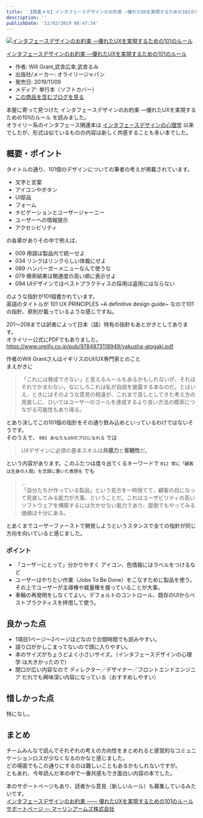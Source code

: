 ```yaml
---
title: '【読書メモ】インタフェースデザインのお約束 ―優れたUXを実現するための101のルール'
description: ''
publishDate: '12/02/2019 08:47:34'
---
```


<p><div class="hatena-asin-detail"><a href="http://www.amazon.co.jp/exec/obidos/ASIN/4873118948/hatena-blog-22/"><img src="https://images-fe.ssl-images-amazon.com/images/I/41T8kBOmYaL._SL160_.jpg" class="hatena-asin-detail-image" alt="インタフェースデザインのお約束 ―優れたUXを実現するための101のルール" title="インタフェースデザインのお約束 ―優れたUXを実現するための101のルール"></a><div class="hatena-asin-detail-info"><p class="hatena-asin-detail-title"><a href="http://www.amazon.co.jp/exec/obidos/ASIN/4873118948/hatena-blog-22/">インタフェースデザインのお約束 ―優れたUXを実現するための101のルール</a></p><ul><li><span class="hatena-asin-detail-label">作者:</span> Will Grant,武舎広幸,武舎るみ</li><li><span class="hatena-asin-detail-label">出版社/メーカー:</span> オライリージャパン</li><li><span class="hatena-asin-detail-label">発売日:</span> 2019/11/09</li><li><span class="hatena-asin-detail-label">メディア:</span> 単行本（ソフトカバー）</li><li><a href="http://d.hatena.ne.jp/asin/4873118948/hatena-blog-22" target="_blank">この商品を含むブログを見る</a></li></ul></div><div class="hatena-asin-detail-foot"></div></div></p>

<p>本屋に寄って見つけた インタフェースデザインのお約束 ―優れたUXを実現するための101のルール を読みました。<br/>
オライリー系のインタフェース関連本は <a href="https://jtk.hatenablog.com/entry/2019/08/05/102608">インタフェースデザインの心理学</a> 以来でしたが、形式は似ているものの内容は新しく共感することも多い本でした。</p>

<h2>概要・ポイント</h2>

<p>タイトルの通り、101個のデザインについての筆者の考えが掲載されています。</p>

<ul>
<li>文字と言葉</li>
<li>アイコンやボタン</li>
<li>UI部品</li>
<li>フォーム</li>
<li>ナビゲーションとユーザージャーニー</li>
<li>ユーザーへの情報提示</li>
<li>アクセシビリティ</li>
</ul>

<p>の各章がありその中で例えば、</p>

<ul>
<li>009 用語は製品内で統一せよ</li>
<li>034 リンクはリンクらしい体裁にせよ</li>
<li>069 ハンバーガーメニューなんて使うな</li>
<li>079 検索結果は関連度の高い順に表示せよ</li>
<li>094 UIデザインではベストプラクティスの採用は盗用にはならない</li>
</ul>

<p>のような指針が101個書かれています。<br/>
英語のタイトルが 101 UX PRINCIPLES ~A definitive design guide~ なので101の指針、原則が載っているような感じですね。</p>

<p>201〜208までは訳者によって日本（語）特有の指針もあとがきとしてあります。<br/>
オライリー公式にPDFでもありました。<br/>
<a href="https://www.oreilly.co.jp/pub/9784873118949/yakusha-atogaki.pdf">https://www.oreilly.co.jp/pub/9784873118949/yakusha-atogaki.pdf</a></p>

<p>作者のWill GrantさんはイギリスのUI/UX専門家とのこと<br/>
まえがきに</p>

<blockquote><p>「これには賛成できない」と思えるルールもあるかもしれないが、それはそれでかまわない。なにしろこれは私が自説を披露する本なのだ。とはいえ、ときにはそのような意見の相違が、これまで良しとしてきた考え方の見直しに、ひいてはユーザーのゴールを達成するより良い方法の模索につながる可能性もあり得る。</p></blockquote>

<p>とあり決してこの101個の指針をその通り飲み込めといっているわけではないそうです。<br/>
そのうえで、 <code>001 あなたもUXのプロになれる</code> では</p>

<blockquote><p>UXデザインに必須の基本スキルは<strong>共感力</strong>と<strong>客観性</strong>だ。</p></blockquote>

<p>という内容があります。このふたつは度々出てくるキーワードで <code>012 常に「顧客は生身の人間」を念頭に置いた表現を</code> でも</p>

<blockquote><p>...<br/>
「自分たちが作っている製品」という見方を一時捨てて、顧客の目になって見直してみる能力が大事、ということだ。これはユーザビリティの高いソフトウェアを構築するには欠かせない能力であり、面倒でもやってみる価値は十分にある。</p></blockquote>

<p>とあくまでユーザーファーストで開発しようというスタンスで全ての指針が同じ方向を向いていると感じました。</p>

<h3>ポイント</h3>

<ul>
<li>「ユーザーにとって」分かりやすく アイコン、色情報にはラベルをつけるなど</li>
<li>ユーザーはやりたい作業（Jobs To Be Done）をこなすために製品を使う。その上でユーザーが主導権や裁量権を握っていることが大事。</li>
<li>車輪の再発明をしなくてよい。デフォルトのコントロール、既存のUIからベストプラクティスを拝借して使う。</li>
</ul>

<h2>良かった点</h2>

<ul>
<li>1項目1ページ〜2ページほどなので合間時間でも読みやすい。</li>
<li>語り口がかしこまってないので頭に入りやすい。</li>
<li>本のサイズがちょうどよく小さいサイズ。（インタフェースデザインの心理学 は大きかったので）</li>
<li>間口が広い内容なので ディレクター／デザイナー／フロントエンドエンジニア だれでも興味深い内容になっている（おすすめしやすい）</li>
</ul>

<h2>惜しかった点</h2>

<p>特になし。</p>

<h2>まとめ</h2>

<p>チームみんなで読んでそれぞれの考えの方向性をまとめれると感覚的なコミュニケーションロスが少なくなるのかなと感じました。<br/>
どの場面でもこの通りにするのは難しいこともあるかもしれないですが。<br/>
ともあれ、今年読んだ本の中で一番共感もでき面白い内容の本でした。</p>

<p>本のサポートページもあり、読者から意見（新しいルール）も募集しているみたいです。<br/>
<a href="https://www.marlin-arms.com/support/101-ux-principles/">インタフェースデザインのお約束 —— 優れたUXを実現するための101のルール サポートページ — マーリンアームズ株式会社</a></p>
